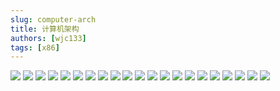 ```yaml
---
slug: computer-arch
title: 计算机架构
authors: [wjc133]
tags: [x86]
---
```

![](./img/Page01.png)
![](./img/Page02.png)
![](./img/Page03.png)
![](./img/Page04.png)
![](./img/Page05.png)
![](./img/Page06.png)
![](./img/Page07.png)
![](./img/Page08.png)
![](./img/Page09.png)
![](./img/Page10.png)
![](./img/Page11.png)
![](./img/Page12.png)
![](./img/Page13.png)
![](./img/Page14.png)
![](./img/Page15.png)
![](./img/Page16.png)
![](./img/Page17.png)
![](./img/Page18.png)
![](./img/Page19.png)
![](./img/Page20.png)
![](./img/Page21.png)